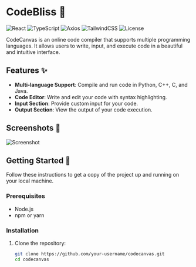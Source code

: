 # CodeBliss 🎨

![React](https://img.shields.io/badge/React-17.0.2-blue)
![TypeScript](https://img.shields.io/badge/TypeScript-4.4.2-blue)
![Axios](https://img.shields.io/badge/Axios-0.21.1-blue)
![TailwindCSS](https://img.shields.io/badge/TailwindCSS-2.2.16-blue)
![License](https://img.shields.io/badge/License-MIT-green)

CodeCanvas is an online code compiler that supports multiple programming languages. It allows users to write, input, and execute code in a beautiful and intuitive interface.

## Features ✨

- **Multi-language Support**: Compile and run code in Python, C++, C, and Java.
- **Code Editor**: Write and edit your code with syntax highlighting.
- **Input Section**: Provide custom input for your code.
- **Output Section**: View the output of your code execution.


## Screenshots 📸

![Screenshot](https://github.com/user-attachments/assets/1e605fe1-bff2-4d3e-a7d2-8297f16b6fbd)


## Getting Started 🚀

Follow these instructions to get a copy of the project up and running on your local machine.

### Prerequisites

- Node.js
- npm or yarn

### Installation

1. Clone the repository:
   ```sh
   git clone https://github.com/your-username/codecanvas.git
   cd codecanvas
